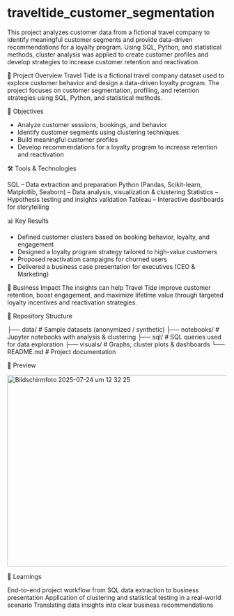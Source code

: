 # traveltide_customer_segmentation
This project analyzes customer data from a fictional travel company to identify meaningful customer segments and provide data-driven recommendations for a loyalty program. Using SQL, Python, and statistical methods, cluster analysis was applied to create customer profiles and develop strategies to increase customer retention and reactivation.

📌 Project Overview
Travel Tide is a fictional travel company dataset used to explore customer behavior and design a data-driven loyalty program.
The project focuses on customer segmentation, profiling, and retention strategies using SQL, Python, and statistical methods.

🎯 Objectives
- Analyze customer sessions, bookings, and behavior
- Identify customer segments using clustering techniques
- Build meaningful customer profiles
- Develop recommendations for a loyalty program to increase retention and reactivation

🛠️ Tools & Technologies

SQL – Data extraction and preparation
Python (Pandas, Scikit-learn, Matplotlib, Seaborn) – Data analysis, visualization & clustering
Statistics – Hypothesis testing and insights validation
Tableau – Interactive dashboards for storytelling

📊 Key Results
- Defined customer clusters based on booking behavior, loyalty, and engagement
- Designed a loyalty program strategy tailored to high-value customers
- Proposed reactivation campaigns for churned users
- Delivered a business case presentation for executives (CEO & Marketing)

🚀 Business Impact
The insights can help Travel Tide improve customer retention, boost engagement, and maximize lifetime value through targeted loyalty incentives and reactivation strategies.

📂 Repository Structure

├── data/             # Sample datasets (anonymized / synthetic)
├── notebooks/        # Jupyter notebooks with analysis & clustering
├── sql/              # SQL queries used for data exploration
├── visuals/          # Graphs, cluster plots & dashboards
└── README.md         # Project documentation


📸 Preview

<img width="639" height="439" alt="Bildschirmfoto 2025-07-24 um 12 32 25" src="https://github.com/user-attachments/assets/f4ce4c44-5371-4e90-9a84-9deaac5b0641" />



📖 Learnings

End-to-end project workflow from SQL data extraction to business presentation
Application of clustering and statistical testing in a real-world scenario
Translating data insights into clear business recommendations
